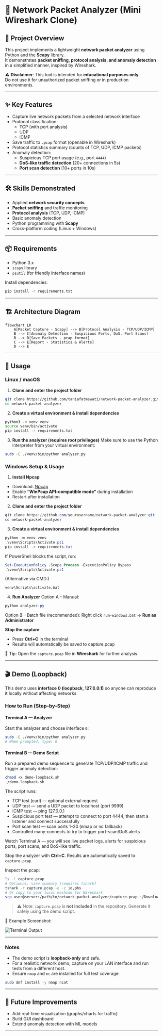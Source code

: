 # 📡 Network Packet Analyzer (Mini Wireshark Clone)

## 📌 Project Overview
This project implements a lightweight **network packet analyzer** using Python and the **Scapy** library.  
It demonstrates **packet sniffing, protocol analysis, and anomaly detection** in a simplified manner, inspired by Wireshark.

⚠️ **Disclaimer**: This tool is intended for **educational purposes only**.  
Do not use it for unauthorized packet sniffing or in production environments.

---

## ✨ Key Features
- Capture live network packets from a selected network interface
- Protocol classification:
  - TCP (with port analysis)
  - UDP
  - ICMP
- Save traffic to `.pcap` format (openable in Wireshark)
- Protocol statistics summary (counts of TCP, UDP, ICMP packets)
- Anomaly detection:
  - Suspicious TCP port usage (e.g., port `4444`)
  - **DoS-like traffic detection** (20+ connections in 5s)
  - **Port scan detection** (10+ ports in 10s)

---

## 🛠 Skills Demonstrated
- Applied **network security concepts**
- **Packet sniffing** and traffic monitoring
- **Protocol analysis** (TCP, UDP, ICMP)
- Basic anomaly detection
- Python programming with **Scapy**
- Cross-platform coding (Linux + Windows)

---

## 📦 Requirements
- Python 3.x
- `scapy` library
- `psutil` (for friendly interface names)

Install dependencies:
```bash
pip install -r requirements.txt
```

---

## 🏗️ Architecture Diagram

```mermaid
flowchart LR
    A[Packet Capture - Scapy] --> B[Protocol Analysis - TCP/UDP/ICMP]
    B --> C[Anomaly Detection - Suspicious Ports, DoS, Port Scans]
    B --> D[Save Packets - pcap format]
    C --> E[Report - Statistics & Alerts]
    D --> E
```

---

## 🚀 Usage

### Linux / macOS

1) **Clone and enter the project folder**
```bash
git clone https://github.com/taniafatmawati/network-packet-analyzer.git
cd network-packet-analyzer
```

2) **Create a virtual environment & install dependencies**
```bash
python3 -m venv venv
source venv/bin/activate
pip install -r requirements.txt
```

3) **Run the analyzer (requires root privileges)**
Make sure to use the Python interpreter from your virtual environment:
```bash
sudo -E ./venv/bin/python analyzer.py
```

### Windows Setup & Usage

1) **Install Npcap**
- Download: [Npcap](https://npcap.com/)  
- Enable **“WinPcap API-compatible mode”** during installation
- Restart after installation

2) **Clone and enter the project folder**
```powershell
git clone https://github.com/yourusername/network-packet-analyzer.git
cd network-packet-analyzer
```

3) **Create a virtual environment & install dependencies**
```powershell
python -m venv venv
.\venv\Scripts\Activate.ps1
pip install -r requirements.txt
```

If PowerShell blocks the script, run:
```powershell
Set-ExecutionPolicy -Scope Process -ExecutionPolicy Bypass
.\venv\Scripts\Activate.ps1
```

(Alternative via CMD:)
```cmd
venv\Scripts\activate.bat
```

4) **Run Analyzer**
Option A – Manual:
```powershell
python analyzer.py
```

Option B – Batch file (recommended):
Right click `run-windows.bat` → **Run as Administrator**

**Stop the capture**
- Press **Ctrl+C** in the terminal
- Results will automatically be saved to capture.pcap

📌 Tip: Open the `capture.pcap` file in **Wireshark** for further analysis.

---

## 🎬 Demo (Loopback)

This demo uses **interface 0 (loopback, 127.0.0.1)** so anyone can reproduce it locally without affecting networks.


### How to Run (Step-by-Step)

#### Terminal A — Analyzer

Start the analyzer and choose interface `0`:

```bash
sudo -E ./venv/bin/python analyzer.py
# When prompted, type: 0
````

#### Terminal B — Demo Script

Run a prepared demo sequence to generate TCP/UDP/ICMP traffic and trigger anomaly detection:

```bash
chmod +x demo-loopback.sh
./demo-loopback.sh
```

The script runs:
- TCP test (curl) — optional external request
- UDP test — send a UDP packet to localhost (port 9999)
- ICMP test — ping 127.0.0.1
- Suspicious port test — attempt to connect to port 4444, then start a listener and connect successfully
- Port scan test — scan ports 1–20 (nmap or nc fallback)
- Controlled many-connects to try to trigger port-scan/DoS alerts

Watch Terminal A — you will see live packet logs, alerts for suspicious ports, port scans, and DoS-like traffic.

Stop the analyzer with **Ctrl+C**. Results are automatically saved to `capture.pcap`.

Inspect the pcap:

```bash
ls -l capture.pcap
# Optional: view summary (requires tshark)
tshark -r capture.pcap -q -z io,phs
# Or copy to your local machine for Wireshark
scp user@server:/path/to/network-packet-analyzer/capture.pcap ~/Downloads/
```

> ⚠️ Note: `capture.pcap` is **not included** in the repository. Generate it safely using the demo script.

📸 Example Screenshot:

![Terminal Output](screenshots/output-terminal.png)

---

### Notes

* The demo script is **loopback-only** and safe.
* For a realistic network demo, capture on your LAN interface and run tests from a different host.
* Ensure `nmap` and `nc` are installed for full test coverage:

```bash
sudo dnf install -y nmap ncat
```

---

## 🔮 Future Improvements
- Add real-time visualization (graphs/charts for traffic)
- Build GUI dashboard
- Extend anomaly detection with ML models

---
